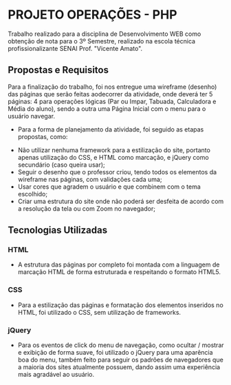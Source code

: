 # PROJETO OPERAÇÕES - PHP 

Trabalho realizado para a disciplina de Desenvolvimento WEB como obtenção de nota para o 3º Semestre, realizado na escola técnica profissionalizante SENAI Prof. "Vicente Amato".
    
## Propostas e Requisitos 

Para a finalização do trabalho, foi nos entregue uma wireframe (desenho) das páginas que serão feitas aodecorrer da atividade, onde deverá ter 5 páginas: 4 para operações lógicas (Par ou Impar, Tabuada,
Calculadora e Média do aluno), sendo a outra uma Página Inicial com o menu para o usuário navegar.

- Para a forma de planejamento da atividade, foi seguido as etapas propostas, como:
* Não utilizar nenhuma framework para a estilização do site, portanto apenas utilização do CSS, e HTML como marcação, e jQuery como secundário (caso queira usar);
* Seguir o desenho que o professor criou, tendo todos os elementos da wireframe nas páginas, com validações cada uma;
* Usar cores que agradem o usuário e que combinem com o tema escolhido;    
* Criar uma estrutura do site onde não poderá ser desfeita de acordo com a resolução da tela ou com Zoom no navegador;

## Tecnologias Utilizadas 

### HTML

- A estrutura das páginas por completo foi montada com a linguagem de marcação HTML de forma estruturada e respeitando o
formato HTML5.

### CSS 

- Para a estilização das páginas e formatação dos elementos inseridos no HTML, foi utilizado o CSS, sem utilização de
frameworks.

### jQuery

- Para os eventos de click do menu de navegação, como ocultar / mostrar e exibição de forma suave, foi utilizado o jQuery
para uma aparência boa do menu, também feito para seguir os padrões de navegadores que a maioria dos sites atualmente 
possuem, dando assim uma experiência mais agradável ao usuário.
